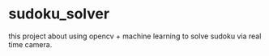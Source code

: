 # sudoku_solver

this project about using opencv + machine learning to solve sudoku via real time camera.
